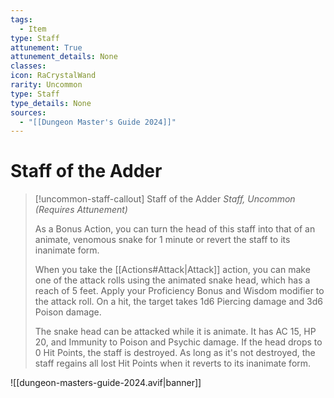 ```yaml
---
tags:
  - Item
type: Staff
attunement: True
attunement_details: None
classes:
icon: RaCrystalWand
rarity: Uncommon
type: Staff
type_details: None
sources: 
  - "[[Dungeon Master's Guide 2024]]"
---
```

# Staff of the Adder
>[!uncommon-staff-callout] Staff of the Adder
>_Staff, Uncommon (Requires Attunement)_
>
>As a Bonus Action, you can turn the head of this staff into that of an animate, venomous snake for 1 minute or revert the staff to its inanimate form.
>
>When you take the [[Actions#Attack\|Attack]] action, you can make one of the attack rolls using the animated snake head, which has a reach of 5 feet. Apply your Proficiency Bonus and Wisdom modifier to the attack roll. On a hit, the target takes 1d6 Piercing damage and 3d6 Poison damage.
>
>The snake head can be attacked while it is animate. It has AC 15, HP 20, and Immunity to Poison and Psychic damage. If the head drops to 0 Hit Points, the staff is destroyed. As long as it's not destroyed, the staff regains all lost Hit Points when it reverts to its inanimate form.
>


![[dungeon-masters-guide-2024.avif|banner]]